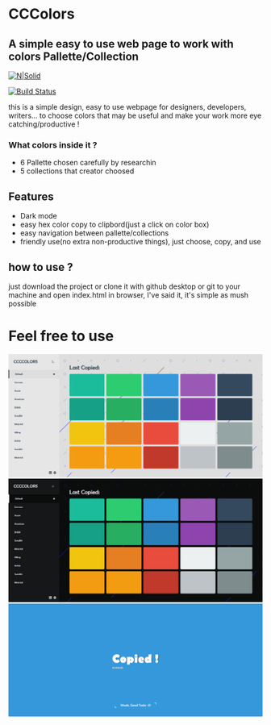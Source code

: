 # CCColors
## A simple easy to use web page to work with colors Pallette/Collection  

[![N|Solid](https://cldup.com/dTxpPi9lDf.thumb.png)](https://nodesource.com/products/nsolid)

[![Build Status](https://travis-ci.org/joemccann/dillinger.svg?branch=master)](https://travis-ci.org/joemccann/dillinger)

this is a simple design, easy to use webpage for designers, developers, writers... to choose colors that may be useful and make your work more eye catching/productive !
### What colors inside it ?
- 6 Pallette chosen carefully by researchin 
- 5 collections that creator choosed 


## Features

- Dark mode
- easy hex color copy to clipbord(just a click on color box)
- easy navigation between pallette/collections
- friendly use(no extra non-productive things), just choose, copy, and use


## how to use ?
just download the project or clone it with github desktop or git to your machine and open index.html in browser, I've said it, it's simple as mush possible

# Feel free to use
<img src="/screen shots/screenshot 1.png" alt="screenshot"/>
<img src="/screen shots/screnshot 2.png" alt="screenshot"/>
<img src="/screen shots/screenshot 3.png" alt="screenshot"/>
